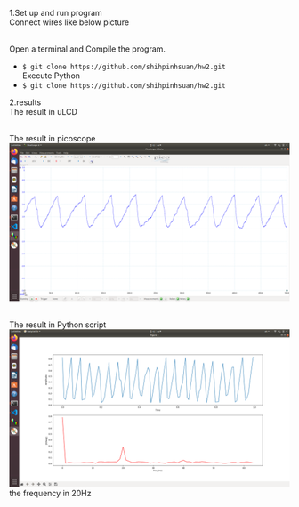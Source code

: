 1.Set up and run program
<br>Connect wires like below picture<br>

<br>Open a terminal and Compile the program.<br>
* `$ git clone https://github.com/shihpinhsuan/hw2.git`
<br>Execute Python<br>
* `$ git clone https://github.com/shihpinhsuan/hw2.git`

2.results
<br>The result in uLCD<br>

<br>The result in picoscope<br>
![image](https://github.com/shihpinhsuan/hw2/blob/master/Screenshot%20from%202021-03-28%2015-44-08.png)

<br>The result in Python script<br>
![image](https://github.com/shihpinhsuan/hw2/blob/master/Screenshot%20from%202021-03-28%2015-44-18.png)
the frequency in 20Hz
